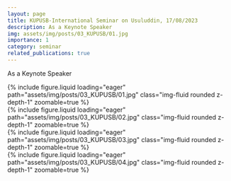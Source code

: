 ```yaml
---
layout: page
title: KUPUSB-International Seminar on Usuluddin, 17/08/2023
description: As a Keynote Speaker
img: assets/img/posts/03_KUPUSB/01.jpg
importance: 1
category: seminar
related_publications: true
---
```


As a Keynote Speaker

<div class="row mt-3">
    <div class="col-sm mt-3 mt-md-0">
        {% include figure.liquid loading="eager" path="assets/img/posts/03_KUPUSB/01.jpg" class="img-fluid rounded z-depth-1" zoomable=true %}
    </div>
    <div class="col-sm mt-3 mt-md-0">
        {% include figure.liquid loading="eager" path="assets/img/posts/03_KUPUSB/02.jpg" class="img-fluid rounded z-depth-1" zoomable=true %}
    </div>
    <div class="col-sm mt-3 mt-md-0">
        {% include figure.liquid loading="eager" path="assets/img/posts/03_KUPUSB/03.jpg" class="img-fluid rounded z-depth-1" zoomable=true %}
    </div>
    <div class="col-sm mt-3 mt-md-0">
        {% include figure.liquid loading="eager" path="assets/img/posts/03_KUPUSB/04.jpg" class="img-fluid rounded z-depth-1" zoomable=true %}
    </div>
</div>
